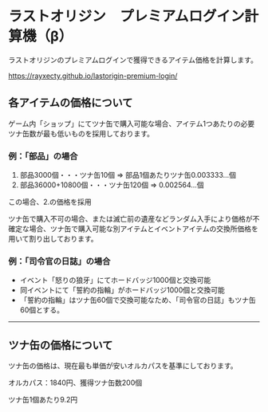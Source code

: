# ラストオリジン　プレミアムログイン計算機（β）
ラストオリジンのプレミアムログインで獲得できるアイテム価格を計算します。

https://rayxecty.github.io/lastorigin-premium-login/

## 各アイテムの価格について

ゲーム内「ショップ」にてツナ缶で購入可能な場合、アイテム1つあたりの必要ツナ缶数が最も低いものを採用しております。

### 例：「部品」の場合

1. 部品3000個・・・ツナ缶10個 ⇒ 部品1個あたりツナ缶0.003333...個
2. 部品36000+10800個・・・ツナ缶120個 ⇒ 0.002564...個

この場合、2.の価格を採用

ツナ缶で購入不可の場合、または滅亡前の遺産などランダム入手により価格が不確定な場合、ツナ缶で購入可能な別アイテムとイベントアイテムの交換所価格を用いて割り出しております。

### 例：「司令官の日誌」の場合

- イベント「怒りの狼牙」にてホードバッジ1000個と交換可能
- 同イベントにて「誓約の指輪」がホードバッジ1000個と交換可能
- 「誓約の指輪」はツナ缶60個で交換可能なため、「司令官の日誌」もツナ缶60個とする。

---

## ツナ缶の価格について

ツナ缶の価格は、現在最も単価が安いオルカパスを基準にしております。

オルカパス：1840円、獲得ツナ缶数200個

ツナ缶1個あたり9.2円